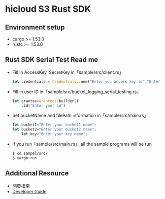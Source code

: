 # hicloud S3 Rust SDK

## Environment setup
* cargo >= 1.53.0
* rustc >= 1.53.0

## Rust SDK Serial Test Read me
* Fill in AccessKey, SecretKey in「sample/src/client.rs」
	```rust
	let credentials = Credentials::new("Enter you access key id","Enter you secret access key", None,None, "STATIC_CREDENTIALS");
	```
* Fill in user ID in「sample/src/bucket_logging_serial_testing.rs」
	```rust
	let grantee=Grantee::builder()
        .id("Enter your id")
	```
* Set bucketName and filePath information in「sample/src/main.rs」
	```rust
	let bucket1="Enter your bucket1 name";
   	let bucket2="Enter your bucket2 name";
    	let key="Enter your key name";
	```
* If you run「sample/src/main.rs」,all the sample programs will be run
	```sh
	$ cd sampel/src/
	$ cargo run
	```
## Additional Resource
* [開發指南](documentation/hicloudS3-rust-sdk-開發指南.pdf)
* [Developer Guide](documentation/hicloudS3-rust-sdk-DeveloperGuide.pdf)
